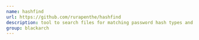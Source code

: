 ```yaml
---
name: hashfind
url: https://github.com/rurapenthe/hashfind
description: tool to search files for matching password hash types and other interesting data. URL : https://github.com/rurapenthe/hashfind Groups : blackarch blackarch-crypto
group: blackarch
---
```

